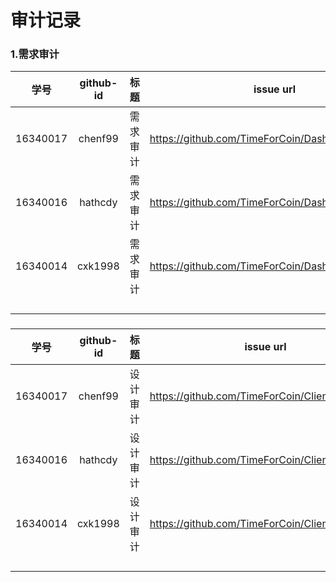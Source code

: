 # 审计记录

### 1.需求审计



|   学号   | github-id |   标题   | issue url                                           |
| :------: | :-------: | :------: | --------------------------------------------------- |
| 16340017 |  chenf99  | 需求审计 | <https://github.com/TimeForCoin/Dashboard/issues/4> |
| 16340016 |  hathcdy  | 需求审计 | https://github.com/TimeForCoin/Dashboard/issues/6   |
| 16340014 |  cxk1998  | 需求审计 | <https://github.com/TimeForCoin/Dashboard/issues/5> |
|          |           |          |                                                     |
|          |           |          |                                                     |
|          |           |          |                                                     |
|          |           |          |                                                     |



### 



|   学号   | github-id |   标题   | issue url                                         |
| :------: | :-------: | :------: | ------------------------------------------------- |
| 16340017 |  chenf99  | 设计审计 | <https://github.com/TimeForCoin/Client/issues/42> |
| 16340016 |  hathcdy  | 设计审计 | https://github.com/TimeForCoin/Client/issues/44   |
| 16340014 |  cxk1998  | 设计审计 | <https://github.com/TimeForCoin/Client/issues/43> |
|          |           |          |                                                   |
|          |           |          |                                                   |
|          |           |          |                                                   |
|          |           |          |                                                   |

